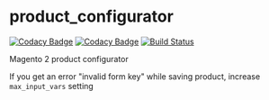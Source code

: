 # product_configurator
[![Codacy Badge](https://api.codacy.com/project/badge/Grade/b035f58d123c4988ab453063b3aef5e3)](https://www.codacy.com/app/Styopchik/productconfigurator?utm_source=github.com&amp;utm_medium=referral&amp;utm_content=Styopchik/productconfigurator&amp;utm_campaign=Badge_Grade)
[![Codacy Badge](https://api.codacy.com/project/badge/Coverage/b035f58d123c4988ab453063b3aef5e3)](https://www.codacy.com/app/Styopchik/productconfigurator?utm_source=github.com&utm_medium=referral&utm_content=Styopchik/productconfigurator&utm_campaign=Badge_Coverage)
[![Build Status](https://jenkins.eve.netzexpert.de/job/productconfigurator/job/master/badge/icon?style=plastic)](https://jenkins.eve.netzexpert.de/job/productconfigurator/master)

Magento 2 product configurator 

If you get an error "invalid form key" while saving product, increase `max_input_vars` setting
